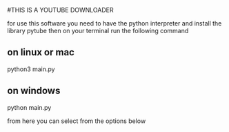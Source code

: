 #THIS IS A YOUTUBE DOWNLOADER

for use this software you need to have the python 
interpreter and install  the library 
pytube then on your terminal run the following command 
 
 ## on linux or mac

 python3 main.py

 ## on windows

 python main.py

 from here you can select from the options below
 


